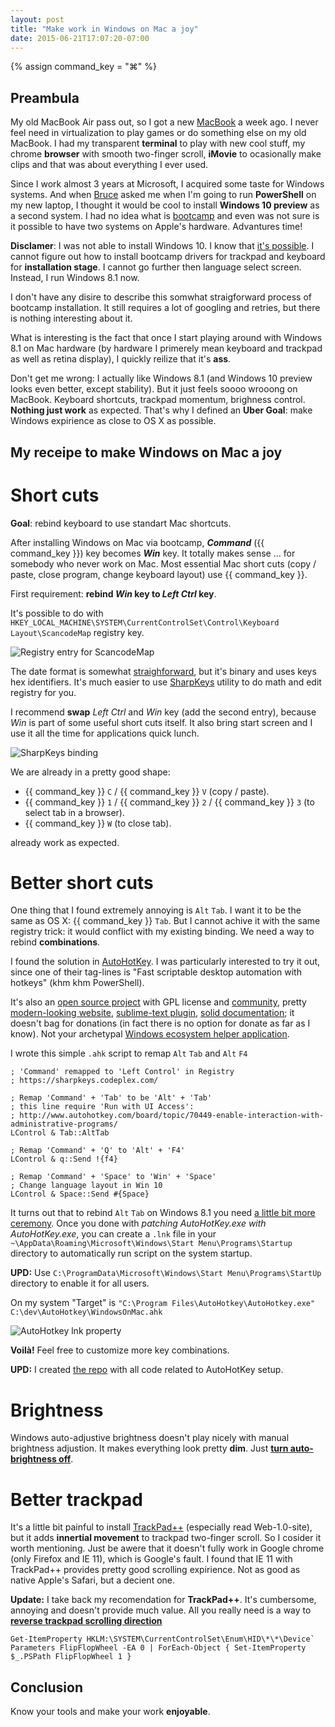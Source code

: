 ```yaml
---
layout: post
title: "Make work in Windows on Mac a joy"
date: 2015-06-21T17:07:20-07:00
---
```


{% assign command_key = "&#8984;" %}

Preambula
----------------------

My old MacBook Air pass out, so I got a new [MacBook](https://www.apple.com/macbook/) a week ago.
I never feel need in virtualization to play games or do something else on my old MacBook.
I had my transparent **terminal** to play with new cool stuff, my chrome **browser** with smooth two-finger scroll, 
**iMovie** to ocasionally make clips and that was about everything I ever used.

Since I work almost 3 years at Microsoft, I acquired some taste for Windows systems.
And when [Bruce](https://twitter.com/BrucePayette) asked me when I'm going to run **PowerShell** on my new laptop, 
I thought it would be cool to install **Windows 10 preview** as a second system.
I had no idea what is [bootcamp](http://www.apple.com/support/bootcamp/) and even was not sure is it possible to have two systems on Apple's hardware.
Advantures time!

**Disclamer**: I was not able to install Windows 10. 
I know that [it's possible](http://www.pcworld.com/article/2824227/how-to-install-the-windows-10-technical-preview-on-a-mac.html).
I cannot figure out how to install bootcamp drivers for trackpad and keyboard for **installation stage**.
I cannot go further then language select screen. Instead, I run Windows 8.1 now.

I don't have any disire to describe this somwhat straigforward process of bootcamp installation.
It still requires a lot of googling and retries, but there is nothing interesting about it.

What is interesting is the fact that once I start playing around with Windows 8.1 on Mac hardware 
(by hardware I primerely mean keyboard and trackpad as well as retina display),
I quickly reilize that it's **ass**.

Don't get me wrong: I actually like Windows 8.1 (and Windows 10 preview looks even better, except stability).
But it just feels soooo wrooong on MacBook. 
Keyboard shortcuts, trackpad momentum, brighness control. 
**Nothing just work** as expected. 
That's why I defined an **Uber Goal**: make Windows expirience as close to OS X as possible.

My receipe to make Windows on Mac a joy
----------------------

Short cuts
===============

**Goal**: rebind keyboard to use standart Mac shortcuts.

After installing Windows on Mac via bootcamp, _**Command**_ ({{ command_key }}) key becomes _**Win**_ key.
It totally makes sense ... for somebody who never work on Mac.
Most essential Mac short cuts (copy / paste, close program, change keyboard layout) use {{ command_key }}.

First requirement: **rebind _Win_ key to _Left Ctrl_ key**.

It's possible to do with `HKEY_LOCAL_MACHINE\SYSTEM\CurrentControlSet\Control\Keyboard Layout\ScancodeMap` registry key. 

![Registry entry for ScancodeMap](/images/WindowsOnMac/RegistryScancodeMap.png)

The date format is somewhat [straighforward](http://www.howtogeek.com/howto/windows-vista/disable-caps-lock-key-in-windows-vista/), 
but it's binary and uses keys hex identifiers. 
It's much easier to use [SharpKeys](https://sharpkeys.codeplex.com/) utility to do math and edit registry for you.

I recommend **swap** _Left Ctrl_ and _Win_ key (add the second entry), because _Win_ is part of some useful short cuts itself.
It also bring start screen and I use it all the time for applications quick lunch. 

![SharpKeys binding](/images/WindowsOnMac/SharpKeysBinding.png)

We are already in a pretty good shape: 

-   {{ command_key }} `C` / {{ command_key }} `V` (copy / paste).
-   {{ command_key }} `1` / {{ command_key }} `2` / {{ command_key }} `3` (to select tab in a browser).
-   {{ command_key }} `W` (to close tab).

already work as expected.    

Better short cuts
===============

One thing that I found extremely annoying is `Alt` `Tab`.
I want it to be the same as OS X: {{ command_key }} `Tab`.
But I cannot achive it with the same registry trick: it would conflict with my existing binding.
We need a way to rebind **combinations**.

I found the solution in [AutoHotKey](http://www.autohotkey.com/).
I was particularly interested to try it out, since one of their tag-lines is "Fast scriptable desktop automation with hotkeys" (khm khm PowerShell).

It's also an [open source project](https://github.com/AutoHotkey/AutoHotkey) with GPL license and [community](https://github.com/ahkscript),
pretty [modern-looking website](http://www.autohotkey.com/),
[sublime-text plugin](https://github.com/ahkscript/SublimeAutoHotkey),
[solid documentation](http://ahkscript.org/docs/Hotkeys.htm);
it doesn't bag for donations (in fact there is no option for donate as far as I know).
Not your archetypal [Windows ecosystem helper application](http://trackpad.powerplan7.com/).

I wrote this simple `.ahk` script to remap `Alt` `Tab` and `Alt` `F4`

	; 'Command' remapped to 'Left Control' in Registry
	; https://sharpkeys.codeplex.com/
	
	; Remap 'Command' + 'Tab' to be 'Alt' + 'Tab'
	; this line require 'Run with UI Access': 
	; http://www.autohotkey.com/board/topic/70449-enable-interaction-with-administrative-programs/
	LControl & Tab::AltTab 
	
	; Remap 'Command' + 'Q' to 'Alt' + 'F4'
	LControl & q::Send !{f4}
	
	; Remap 'Command' + 'Space' to 'Win' + 'Space' 
	; Change language layout in Win 10
	LControl & Space::Send #{Space}

It turns out that to rebind `Alt` `Tab` on Windows 8.1 you need [a little bit more ceremony](http://www.autohotkey.com/board/topic/70449-enable-interaction-with-administrative-programs/).
Once you done with _patching AutoHotKey.exe with AutoHotKey.exe_, 
you can create a `.lnk` file in your `~\AppData\Roaming\Microsoft\Windows\Start Menu\Programs\Startup` directory to automatically run script on the system startup.

**UPD:** Use `C:\ProgramData\Microsoft\Windows\Start Menu\Programs\StartUp` directory to enable it for all users. 

On my system "Target" is `"C:\Program Files\AutoHotkey\AutoHotkey.exe" C:\dev\AutoHotkey\WindowsOnMac.ahk`

![AutoHotkey lnk property](/images/WindowsOnMac/AutoHotKeyLnk.png)

**Voilà!** Feel free to customize more key combinations. 

**UPD:** I created [the repo](https://github.com/vors/AutoHotKey-Mac) with all code related to AutoHotKey setup.

Brightness
===============

Windows auto-adjustive brightness doesn't play nicely with manual brightness adjustion.
It makes everything look pretty **dim**.
Just **[turn auto-brightness off](https://discussions.apple.com/thread/4073073?tstart=0)**.

Better trackpad
===============

It's a little bit painful to install [TrackPad++](http://trackpad.powerplan7.com/) (especially read Web-1.0-site), 
but it adds **innertial movement** to trackpad two-finger scroll. 
So I cosider it worth mentioning.
Just be awere that it doesn't fully work in Google chrome (only Firefox and IE 11), which is Google's fault.
I found that IE 11 with TrackPad++ provides pretty good scrolling expirience. Not as good as native Apple's Safari, but a decient one.

**Update:**
I take back my recomendation for **TrackPad++**.
It's cumbersome, annoying and doesn't provide much value.
All you really need is a way to [**reverse trackpad scrolling direction**](http://superuser.com/questions/310681/inverting-direction-of-mouse-scroll-wheel)

    Get-ItemProperty HKLM:\SYSTEM\CurrentControlSet\Enum\HID\*\*\Device` Parameters FlipFlopWheel -EA 0 | ForEach-Object { Set-ItemProperty $_.PSPath FlipFlopWheel 1 }

Conclusion
---------------------

Know your tools and make your work **enjoyable**.

